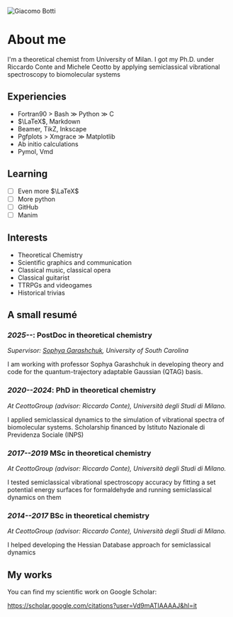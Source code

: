 ![Giacomo Botti](https://github.com/user-attachments/assets/2aa3b1cf-6e40-47eb-9a73-1cce51f4ac54)

# About me

I'm a theoretical chemist from University of Milan. I got my Ph.D. under Riccardo Conte and Michele Ceotto by applying semiclassical vibrational spectroscopy to biomolecular systems

## Experiencies
- Fortran90 $>$ Bash $\gg$ Python $\gg$ C
- $\LaTeX$, Markdown
- Beamer, TikZ, Inkscape
- Pgfplots $>$ Xmgrace $\gg$ Matplotlib 
- Ab initio calculations
- Pymol, Vmd

## Learning
- [ ] Even more $\LaTeX$
- [ ] More python
- [ ] GitHub
- [ ] Manim

## Interests
- Theoretical Chemistry
- Scientific graphics and communication
- Classical music, classical opera
- Classical guitarist
- TTRPGs and videogames
- Historical trivias

## A small resumé

### *2025--*: PostDoc in theoretical chemistry
*Supervisor: [Sophya Garashchuk](https://sc.edu/study/colleges_schools/chemistry_and_biochemistry/our_people/directory/garashchuk_sophya.php), University of South Carolina*

I am working with professor Sophya Garashchuk in developing theory and code for the quantum-trajectory adaptable Gaussian (QTAG) basis.

### *2020--2024*: PhD in theoretical chemistry 
*At CeottoGroup (advisor: Riccardo Conte), Università degli Studi di Milano.*

I applied semiclassical dynamics to the simulation of vibrational spectra of biomolecular systems. Scholarship financed by Istituto Nazionale di Previdenza Sociale (INPS)

### *2017--2019* MSc in theoretical chemistry 
*At CeottoGroup (advisor: Riccardo Conte), Università degli Studi di Milano.* 

I tested semiclassical vibrational spectroscopy accuracy by fitting a set potential energy surfaces for formaldehyde and running semiclassical dynamics on them

### *2014--2017* BSc in theoretical chemistry 
*At CeottoGroup (advisor: Riccardo Conte), Università degli Studi di Milano.* 

I helped developing the Hessian Database approach for semiclassical dynamics

## My works
You can find my scientific work on Google Scholar:

https://scholar.google.com/citations?user=Vd9mATIAAAAJ&hl=it
  
